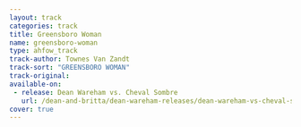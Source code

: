 ```yaml
---
layout: track
categories: track
title: Greensboro Woman
name: greensboro-woman
type: ahfow_track
track-author: Townes Van Zandt
track-sort: "GREENSBORO WOMAN"
track-original:
available-on:
 - release: Dean Wareham vs. Cheval Sombre
   url: /dean-and-britta/dean-wareham-releases/dean-wareham-vs-cheval-sombre/
cover: true
---
```

